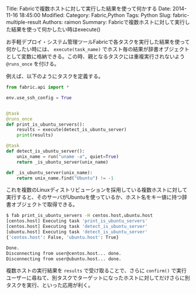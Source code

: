 Title: Fabricで複数ホストに対して実行した結果を使って何かする
Date: 2014-11-16 18:45:00
Modified:
Category: Fabric,Python
Tags: Python
Slug: fabric-multiple-result
Authors: raimon
Summary: Fabricで複数ホストに対して実行した結果を使って何かしたい時はexecute()

お手軽デプロイ・システム管理ツールFabricで各タスクを実行した結果を使って何かしたい時には、 `execute(task_name)` でホスト毎の結果が辞書オブジェクトとして変数に格納できる。この時、親となるタスクには重複実行されないよう `@runs_once` を付ける。

例えば、以下のようにタスクを定義する。

```python
from fabric.api import *

env.use_ssh_config = True


@task
@runs_once
def print_is_ubuntu_servers():
    results = execute(detect_is_ubuntu_server)
    print(results)

@task
def detect_is_ubuntu_server():
    unix_name = run("uname -a", quiet=True)
    return _is_ubuntu_server(unix_name)

def _is_ubuntu_server(unix_name):
    return unix_name.find("Ubuntu") != -1
```

これを複数のLinuxディストリビューションを採用している複数ホストに対して実行すると、そのサーバがUbuntuを使っているか、ホスト名をキー値に持つ辞書オブジェクトで取得できる。

```bash
$ fab print_is_ubuntu_servers -H centos.host,ubuntu.host
[centos.host] Executing task 'print_is_ubuntu_servers'
[centos.host] Executing task 'detect_is_ubuntu_server'
[ubuntu.host] Executing task 'detect_is_ubuntu_server'
{'centos.host': False, 'ubuntu.host': True}

Done.
Disconnecting from user@centos.host... done.
Disconnecting from user@ubuntu.host... done.
```

複数ホストの実行結果を `results` で受け取ることで、さらに `confirm()` で実行ユーザーに尋ねて、別タスクでターゲットになったホストに対してだけさらに別タスクを実行、といった応用が利く。
